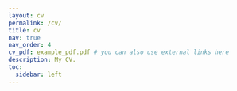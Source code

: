 ```yaml
---
layout: cv
permalink: /cv/
title: cv
nav: true
nav_order: 4
cv_pdf: example_pdf.pdf # you can also use external links here
description: My CV.
toc:
  sidebar: left
---
```

